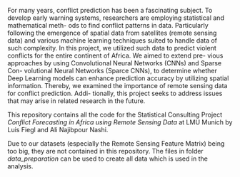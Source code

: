 For many years, conflict prediction has been a fascinating subject. To develop
early warning systems, researchers are employing statistical and mathematical meth-
ods to find conflict patterns in data. Particularly following the emergence of spatial
data from satellites (remote sensing data) and various machine learning techniques
suited to handle data of such complexity. In this project, we utilized such data to
predict violent conflicts for the entire continent of Africa. We aimed to extend pre-
vious approaches by using Convolutional Neural Networks (CNNs) and Sparse Con-
volutional Neural Networks (Sparce CNNs), to determine whether Deep Learning
models can enhance prediction accuracy by utilizing spatial information. Thereby,
we examined the importance of remote sensing data for conflict prediction. Addi-
tionally, this project seeks to address issues that may arise in related research in
the future.


This repository contains all the code for the Statistical Consulting Project *Conflict Forecasting in Africa using Remote Sensing Data* at LMU Munich by Luis Fiegl and Ali Najibpour Nashi.

Due to our datasets (especially the Remote Sensing Feature Matrix) being too big, they are not contained in this repository. The files in folder *data_preparation* can be used to create all data which is used in the analysis.
